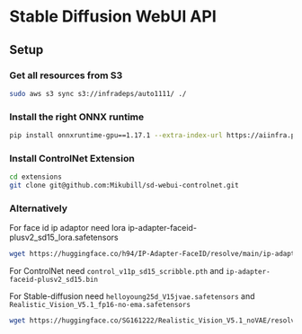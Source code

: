 # Stable Diffusion WebUI API

## Setup

### Get all resources from S3

```bash
sudo aws s3 sync s3://infradeps/auto1111/ ./
```

### Install the right ONNX runtime
```bash
pip install onnxruntime-gpu==1.17.1 --extra-index-url https://aiinfra.pkgs.visualstudio.com/PublicPackages/_packaging/onnxruntime-cuda-12/pypi/simple/
```

### Install ControlNet Extension
```bash
cd extensions
git clone git@github.com:Mikubill/sd-webui-controlnet.git
```

### Alternatively

For face id ip adaptor need lora ip-adapter-faceid-plusv2_sd15_lora.safetensors

```bash
wget https://huggingface.co/h94/IP-Adapter-FaceID/resolve/main/ip-adapter-faceid-plusv2_sd15_lora.safetensors?download=true -O ip-adapter-faceid-plusv2_sd15_lora.safetensors
```

For ControlNet need `control_v11p_sd15_scribble.pth` and `ip-adapter-faceid-plusv2_sd15.bin`

For Stable-diffusion need `helloyoung25d_V15jvae.safetensors` and `Realistic_Vision_V5.1_fp16-no-ema.safetensors`
```bash
wget https://huggingface.co/SG161222/Realistic_Vision_V5.1_noVAE/resolve/main/Realistic_Vision_V5.1_fp16-no-ema.safetensors?download=true -O RealisticVision5.safetensors
```
